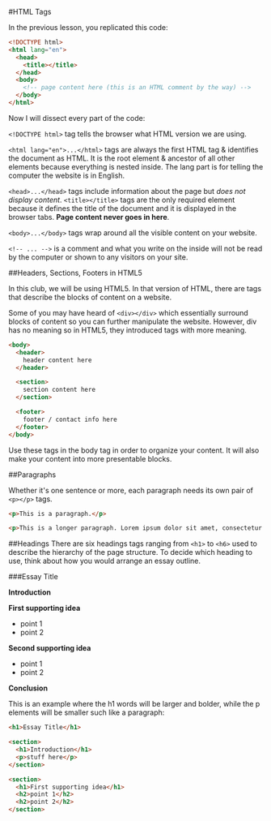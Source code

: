 #HTML Tags

In the previous lesson, you replicated this code:
```html
<!DOCTYPE html>
<html lang="en">
  <head>
    <title></title>
  </head>
  <body>
    <!-- page content here (this is an HTML comment by the way) -->
  </body>
</html>
```
Now I will dissect every part of the code:

```<!DOCTYPE html>``` tag tells the browser what HTML version we are using.

```<html lang="en">...</html>``` tags are always the first HTML tag & identifies the document as HTML. It is the root element & ancestor of all other elements because everything is nested inside. The lang part is for telling the computer the website is in English.

```<head>...</head>``` tags include information about the page but _does not display content_. ```<title></title>``` tags are the only required element because it defines the title of the document and it is displayed in the browser tabs. __Page content never goes in here__.

```<body>...</body>``` tags wrap around all the visible content on your website.

```<!-- ... -->``` is a comment and what you write on the inside will not be read by the computer or shown to any visitors on your site.

##Headers, Sections, Footers in HTML5

In this club, we will be using HTML5. In that version of HTML, there are tags that describe the blocks of content on a website.

Some of you may have heard of ```<div></div>``` which essentially surround blocks of content so you can further manipulate the website. However, div has no meaning so in HTML5, they introduced tags with more meaning.

```html
<body>
  <header>
    header content here
  </header>

  <section>
    section content here
  </section>

  <footer>
    footer / contact info here
  </footer>
</body>
```

Use these tags in the body tag in order to organize your content. It will also make your content into more presentable blocks.

##Paragraphs

Whether it's one sentence or more, each paragraph needs its own pair of ```<p></p>``` tags.

```html
<p>This is a paragraph.</p>

<p>This is a longer paragraph. Lorem ipsum dolor sit amet, consectetur adipisicing elit. Non vero dolor expedita quasi reiciendis minus unde sapiente id eveniet saepe officia quibusdam aspernatur, sint voluptate ipsam ex magni. Aliquam, ex!</p>
```

##Headings
There are six headings tags ranging from ```<h1>``` to ```<h6>``` used to describe the hierarchy of the page structure. To decide which heading to use, think about how you would arrange an essay outline.

###Essay Title

__Introduction__

__First supporting idea__

* point 1
* point 2

__Second supporting idea__

* point 1
* point 2

__Conclusion__

This is an example where the h1 words will be larger and bolder, while the p elements will be smaller such like a paragraph:
```html
<h1>Essay Title</h1>

<section>
  <h1>Introduction</h1>
  <p>stuff here</p>
</section>

<section>
  <h1>First supporting idea</h1>
  <h2>point 1</h2>
  <h2>point 2</h2>
</section>
```
